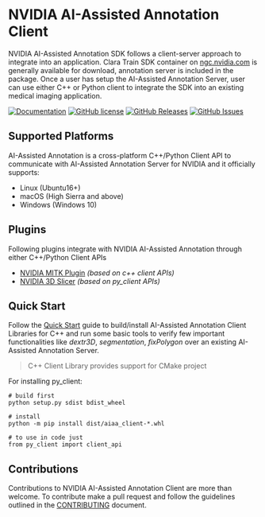 # NVIDIA AI-Assisted Annotation Client
NVIDIA AI-Assisted Annotation SDK follows a client-server approach to integrate into an application.  Clara Train SDK container on [ngc.nvidia.com](https://ngc.nvidia.com/) is generally available for download, annotation server is included in the package.  Once a user has setup the AI-Assisted Annotation Server, user can use either C++ or Python client to integrate the SDK into an existing medical imaging application.

[![Documentation](https://img.shields.io/badge/NVIDIA-documentation-brightgreen.svg)](https://docs.nvidia.com/clara/aiaa/sdk-api/docs/index.html)
[![GitHub license](https://img.shields.io/badge/license-BSD3-blue.svg)](/LICENSE)
[![GitHub Releases](https://img.shields.io/github/release/NVIDIA/ai-assisted-annotation-client.svg)](https://github.com/NVIDIA/ai-assisted-annotation-client/releases)
[![GitHub Issues](https://img.shields.io/github/issues/NVIDIA/ai-assisted-annotation-client.svg)](https://github.com/NVIDIA/ai-assisted-annotation-client/issues)

## Supported Platforms
AI-Assisted Annotation is a cross-platform C++/Python Client API to communicate with AI-Assisted Annotation Server for NVIDIA and it officially supports:
 - Linux (Ubuntu16+)
 - macOS (High Sierra and above)
 - Windows (Windows 10)

## Plugins
Following plugins integrate with NVIDIA AI-Assisted Annotation through either C++/Python Client APIs
- [NVIDIA MITK Plugin](/mitk-plugin) *(based on c++ client APIs)*
- [NVIDIA 3D Slicer](/slicer-plugin) *(based on py_client APIs)*

## Quick Start
Follow the [Quick Start](https://docs.nvidia.com/clara/aiaa/sdk-api/docs/quickstart.html) guide to build/install AI-Assisted Annotation Client Libraries for C++ and run some basic tools to verify few important functionalities like *dextr3D*, *segmentation*, *fixPolygon* over an existing AI-Assisted Annotation Server.

>C++ Client Library provides support for CMake project

For installing py\_client:

```
# build first
python setup.py sdist bdist_wheel

# install
python -m pip install dist/aiaa_client-*.whl

# to use in code just
from py_client import client_api

```

## Contributions
Contributions to NVIDIA AI-Assisted Annotation Client are more than welcome. To contribute make a pull request and follow the guidelines outlined in the [CONTRIBUTING](/CONTRIBUTING.md) document.
